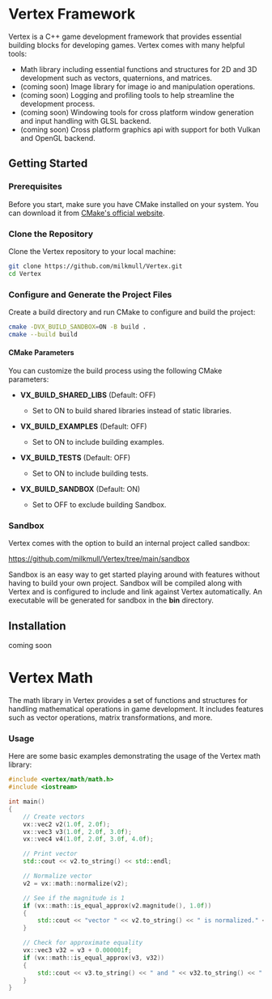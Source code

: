 # Vertex Framework

Vertex is a C++ game development framework that provides essential building blocks for developing games.
Vertex comes with many helpful tools:
* Math library including essential functions and structures for 2D and 3D development such as vectors, quaternions, and matrices.
* (coming soon) Image library for image io and manipulation operations.
* (coming soon) Logging and profiling tools to help streamline the development process.
* (coming soon) Windowing tools for cross platform window generation and input handling with GLSL backend.
* (coming soon) Cross platform graphics api with support for both Vulkan and OpenGL backend.

## Getting Started

### Prerequisites

Before you start, make sure you have CMake installed on your system. You can download it from [CMake's official website](https://cmake.org/download/).

### Clone the Repository

Clone the Vertex repository to your local machine:

```bash
git clone https://github.com/milkmull/Vertex.git
cd Vertex
```

### Configure and Generate the Project Files

Create a build directory and run CMake to configure and build the project:

```bash
cmake -DVX_BUILD_SANDBOX=ON -B build .
cmake --build build
```

#### CMake Parameters

You can customize the build process using the following CMake parameters:

- **VX_BUILD_SHARED_LIBS** (Default: OFF)
  - Set to ON to build shared libraries instead of static libraries.

- **VX_BUILD_EXAMPLES** (Default: OFF)
  - Set to ON to include building examples.

- **VX_BUILD_TESTS** (Default: OFF)
  - Set to ON to include building tests.

- **VX_BUILD_SANDBOX** (Default: ON)
  - Set to OFF to exclude building Sandbox.

### Sandbox

Vertex comes with the option to build an internal project called sandbox:

https://github.com/milkmull/Vertex/tree/main/sandbox

Sandbox is an easy way to get started playing around with features without having to build your own project. Sandbox will be compiled along with Vertex and is configured to include and link against Vertex automatically. An executable will be generated for sandbox in the **bin** directory.

## Installation

coming soon

# Vertex Math

The math library in Vertex provides a set of functions and structures for handling mathematical operations in game development. It includes features such as vector operations, matrix transformations, and more.

### Usage

Here are some basic examples demonstrating the usage of the Vertex math library:

```cpp
#include <vertex/math/math.h>
#include <iostream>

int main()
{
    // Create vectors
    vx::vec2 v2(1.0f, 2.0f);
    vx::vec3 v3(1.0f, 2.0f, 3.0f);
    vx::vec4 v4(1.0f, 2.0f, 3.0f, 4.0f);

    // Print vector
    std::cout << v2.to_string() << std::endl;

    // Normalize vector
    v2 = vx::math::normalize(v2);

    // See if the magnitude is 1
    if (vx::math::is_equal_approx(v2.magnitude(), 1.0f))
    {
        std::cout << "vector " << v2.to_string() << " is normalized." << std::endl;
    }

    // Check for approximate equality
    vx::vec3 v32 = v3 + 0.000001f;
    if (vx::math::is_equal_approx(v3, v32))
    {
        std::cout << v3.to_string() << " and " << v32.to_string() << " are approximately equal." << std::endl;
    }
}
```